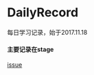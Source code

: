 # DailyRecord
每日学习记录，始于2017.11.18  
#### 主要记录在stage
[issue](https://github.com/chenshuhong/DailyRecord/issues)
